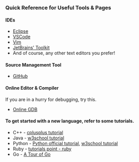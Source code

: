 ### Quick Reference for Useful Tools & Pages

#### IDEs
  * [Eclipse](https://www.eclipse.org/)
  * [VSCode](https://code.visualstudio.com/)
  * [Vim](https://www.vim.org/)
  * [JetBrains' Toolkit](https://www.jetbrains.com/)
  * And of course, any other text editors you prefer!

#### Source Management Tool
  * [GitHub](https://github.com)

#### Online Editor & Compiler
If you are in a hurry for debugging, try this.  
  * [Online GDB](https://www.onlinegdb.com/)

#### To get started with a new language, refer to some tutorials.
  * C++ - [cplusplus tutorial](http://www.cplusplus.com/doc/tutorial/)
  * Java - [w3school tutorial](https://www.w3schools.com/java/)
  * Python - [Python official tutorial](https://docs.python.org/3/tutorial/), [w3school tutorial](https://www.w3schools.com/python/)
  * Ruby - [tutorials point - ruby](https://www.tutorialspoint.com/ruby/index.htm)
  * Go - [A Tour of Go](tour.golang.org)

